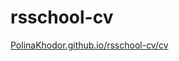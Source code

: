 # rsschool-cv
[PolinaKhodor.github.io/rsschool-cv/cv](https://PolinaKhodor.github.io/rsschool-cv/cv)